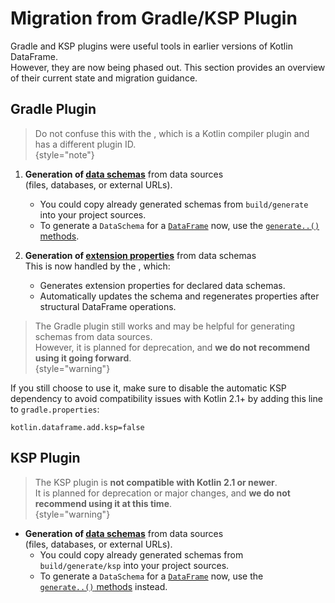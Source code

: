 # Migration from Gradle/KSP Plugin

Gradle and KSP plugins were useful tools in earlier versions of Kotlin DataFrame.  
However, they are now being phased out. This section provides an overview of their current state and migration guidance.

## Gradle Plugin

> Do not confuse this with the [](Compiler-Plugin.md), which is a Kotlin compiler plugin
> and has a different plugin ID.  
> {style="note"}

1. **Generation of [data schemas](schemas.md)** from data sources  
   (files, databases, or external URLs).
    - You could copy already generated schemas from `build/generate` into your project sources.
    - To generate a `DataSchema` for a [`DataFrame`](DataFrame.md) now, use
      the [`generate..()` methods](DataSchemaGenerationMethods.md).

2. **Generation of [extension properties](extensionPropertiesApi.md)** from data schemas  
   This is now handled by the [](Compiler-Plugin.md), which:
    - Generates extension properties for declared data schemas.
    - Automatically updates the schema and regenerates properties after structural DataFrame operations.

> The Gradle plugin still works and may be helpful for generating schemas from data sources.  
> However, it is planned for deprecation, and **we do not recommend using it going forward**.  
> {style="warning"}

If you still choose to use it, make sure to disable the automatic KSP dependency 
to avoid compatibility issues with Kotlin 2.1+ by adding this line to `gradle.properties`:

```properties
kotlin.dataframe.add.ksp=false
```

## KSP Plugin

> The KSP plugin is **not compatible with Kotlin 2.1 or newer**.  
> It is planned for deprecation or major changes, and **we do not recommend using it at this time**.  
> {style="warning"}

- **Generation of [data schemas](schemas.md)** from data sources  
  (files, databases, or external URLs).
    - You could copy already generated schemas from `build/generate/ksp` into your project sources.
    - To generate a `DataSchema` for a [`DataFrame`](DataFrame.md) now, use the  
      [`generate..()` methods](DataSchemaGenerationMethods.md) instead.
